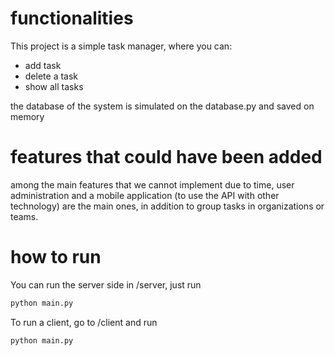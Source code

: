 # functionalities

This project is a simple task manager, where you can:
- add task
- delete a task
- show all tasks

the database of the system is simulated on the database.py and saved on memory

# features that could have been added

among the main features that we cannot implement due to time, user administration and a mobile application (to use the API with other technology) are the main ones, in addition to group tasks in organizations or teams.

# how to run

You can run the server side in /server, just run 
```bash
python main.py
```

To run a client, go to /client and run
```bash
python main.py
```